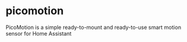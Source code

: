 # picomotion
PicoMotion is a simple ready-to-mount and ready-to-use smart motion sensor for Home Assistant
